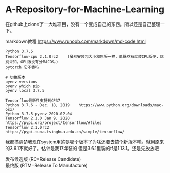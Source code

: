 # A-Repository-for-Machine-Learning

在github上clone了一大堆项目，没有一个变成自己的东西。所以还是自己整理一下。

markdown教程 https://www.runoob.com/markdown/md-code.html
```
Python 3.7.5
Tensorflow-cpu 2.1.0rc2    (虽然安装包大小和原版一样，单既然有就装CPU版吧，区别未知。GPU版没有分MACOS。)
pytorch 它不香吗

# 切换版本
pyenv versions
pyenv which pip
pyenv local 3.7.5

Tensorflow最新只支持到CP37  
Python 3.7.6 - Dec. 18, 2019    https://www.python.org/downloads/mac-osx/
Python 3.7.5 pyenv 2020.02.04
Tensorflow 2.1.0 Jan 9, 2020 https://pypi.org/project/tensorflow/#files
Tensorflow 2.1.0rc2 https://pypi.tuna.tsinghua.edu.cn/simple/tensorflow/
```
我都搞清楚我现在system用的是哪个版本了为啥还要去搞个新版本嘞。就用原来的3.6.1不就好了。估计是我17年装的
但是3.6.1里装的tf是1.13.1。还是先放放吧



发布候选版 (RC=Release Candidate)  
最终版 (RTM=Release To Manufacture)
